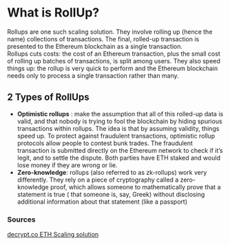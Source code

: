 # What is RollUp?

Rollups are one such scaling solution. They involve rolling up (hence the name) collections of transactions. The final,
rolled-up transaction is presented to the Ethereum blockchain as a single transaction.
<br />
Rollups cuts costs: the cost of an Ethereum transaction, plus the small cost of rolling up batches of transactions, is
split among users. They also speed things up: the rollup is very quick to perform and the Ethereum blockchain needs only
to process a single transaction rather than many.

## 2 Types of RollUps

* **Optimistic rollups** : make the assumption that all of this rolled-up data is valid, and that nobody is trying to fool the
  blockchain by hiding spurious transactions within rollups. The idea is that by assuming validity, things speed up. To
  protect against fraudulent transactions, optimistic rollup protocols allow people to contest bunk trades. The
  fraudulent transaction is submitted directly on the Ethereum network to check if it’s legit, and to settle the
  dispute. Both parties have ETH staked and would lose money if they are wrong or lie.
* **Zero-knowledge**: rollups (also referred to as zk-rollups) work very differently. They rely on a piece of
  cryptography called a zero-knowledge proof, which allows someone to mathematically prove that a statement is true (
  that someone is, say, Greek) without disclosing additional information about that statement (like a passport)

### Sources
[decrypt.co ETH Scaling solution](https://decrypt.co/resources/what-are-ethereum-rollups-scaling-solution-cut-transaction-costs)
<br />
